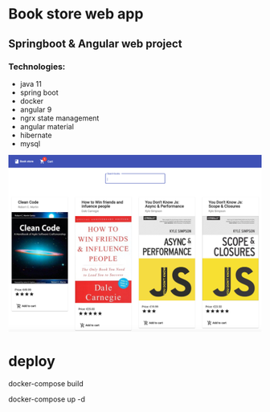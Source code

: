 # Book store web app
## Springboot & Angular web project
### Technologies:
- java 11
- spring boot
- docker
- angular 9
- ngrx state management
- angular material
- hibernate
- mysql


![alt text](https://github.com/dnlrbz/webproject/blob/master/screenshots/home.png)

# deploy
docker-compose build

docker-compose up -d
